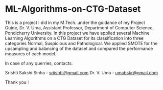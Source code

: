 # ML-Algorithms-on-CTG-Dataset

This is a project I did in my M.Tech. under the guidance of my Project Guide, Dr. V. Uma, Assistant Professor, Department of Computer Science, Pondicherry University.
In this project we have applied several Machine Learning Algorithms on a CTG Dataset for its classification into three categories Normal, Suspicious and 
Pathological. We applied SMOTE for the upsampling and balancing of the dataset and compared the performance measures of each model.

In case of any querries, contacts:

Srishti Sakshi Sinha - sriishtii@gmail.com
Dr. V. Uma - umabskr@gmail.com

Thank you !
